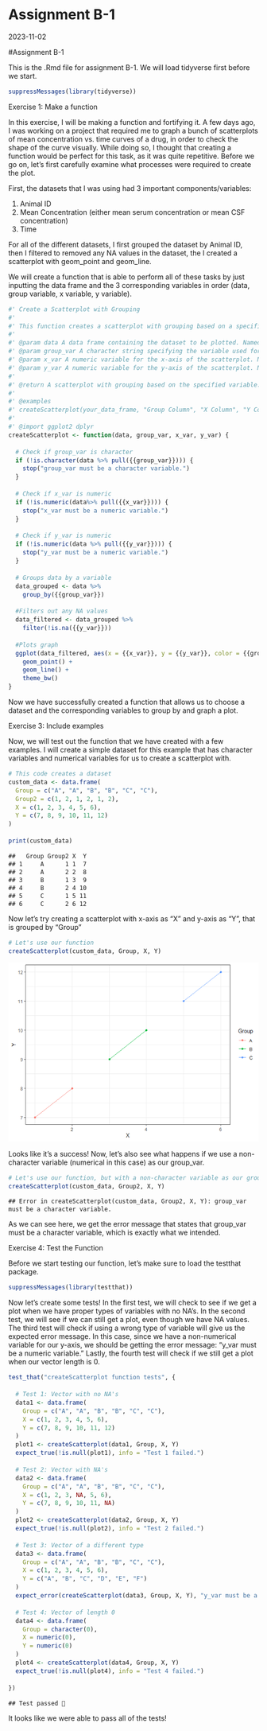 Assignment B-1
================
2023-11-02

\#Assignment B-1

This is the .Rmd file for assignment B-1. We will load tidyverse first
before we start.

``` r
suppressMessages(library(tidyverse))
```

Exercise 1: Make a function

In this exercise, I will be making a function and fortifying it. A few
days ago, I was working on a project that required me to graph a bunch
of scatterplots of mean concentration vs. time curves of a drug, in
order to check the shape of the curve visually. While doing so, I
thought that creating a function would be perfect for this task, as it
was quite repetitive. Before we go on, let’s first carefully examine
what processes were required to create the plot.

First, the datasets that I was using had 3 important
components/variables:

1.  Animal ID
2.  Mean Concentration (either mean serum concentration or mean CSF
    concentration)
3.  Time

For all of the different datasets, I first grouped the dataset by Animal
ID, then I filtered to removed any NA values in the dataset, the I
created a scatterplot with geom_point and geom_line.

We will create a function that is able to perform all of these tasks by
just inputting the data frame and the 3 corresponding variables in order
(data, group variable, x variable, y variable).

``` r
#' Create a Scatterplot with Grouping
#'
#' This function creates a scatterplot with grouping based on a specified variable.
#'
#' @param data A data frame containing the dataset to be plotted. Named "data" as it is the data frame that you are using to create the plot.
#' @param group_var A character string specifying the variable used for grouping the data. Named "group_var" as it is the variable that you are grouping by.
#' @param x_var A numeric variable for the x-axis of the scatterplot. Named "x_var" as it is the variable that goes on the x-axis.
#' @param y_var A numeric variable for the y-axis of the scatterplot. Named "y_var" as it is the variable that goes on the y-axis.
#'
#' @return A scatterplot with grouping based on the specified variable.
#'
#' @examples
#' createScatterplot(your_data_frame, "Group Column", "X Column", "Y Column")
#'
#' @import ggplot2 dplyr
createScatterplot <- function(data, group_var, x_var, y_var) {
  
  # Check if group_var is character
  if (!is.character(data %>% pull({{group_var}}))) {
    stop("group_var must be a character variable.")
  }
  
  # Check if x_var is numeric
  if (!is.numeric(data%>% pull({{x_var}}))) {
    stop("x_var must be a numeric variable.")
  }
  
  # Check if y_var is numeric
  if (!is.numeric(data %>% pull({{y_var}}))) {
    stop("y_var must be a numeric variable.")
  }
  
  # Groups data by a variable
  data_grouped <- data %>%
    group_by({{group_var}})
  
  #Filters out any NA values
  data_filtered <- data_grouped %>%
    filter(!is.na({{y_var}}))
  
  #Plots graph
  ggplot(data_filtered, aes(x = {{x_var}}, y = {{y_var}}, color = {{group_var}})) +
    geom_point() +
    geom_line() +
    theme_bw()
}
```

Now we have successfully created a function that allows us to choose a
dataset and the corresponding variables to group by and graph a plot.

Exercise 3: Include examples

Now, we will test out the function that we have created with a few
examples. I will create a simple dataset for this example that has
character variables and numerical variables for us to create a
scatterplot with.

``` r
# This code creates a dataset
custom_data <- data.frame(
  Group = c("A", "A", "B", "B", "C", "C"),
  Group2 = c(1, 2, 1, 2, 1, 2),
  X = c(1, 2, 3, 4, 5, 6),
  Y = c(7, 8, 9, 10, 11, 12)
)

print(custom_data)
```

    ##   Group Group2 X  Y
    ## 1     A      1 1  7
    ## 2     A      2 2  8
    ## 3     B      1 3  9
    ## 4     B      2 4 10
    ## 5     C      1 5 11
    ## 6     C      2 6 12

Now let’s try creating a scatterplot with x-axis as “X” and y-axis as
“Y”, that is grouped by “Group”

``` r
# Let's use our function
createScatterplot(custom_data, Group, X, Y)
```

![](Assignment-B-1_files/figure-gfm/unnamed-chunk-4-1.png)<!-- -->

Looks like it’s a success! Now, let’s also see what happens if we use a
non-character variable (numerical in this case) as our group_var.

``` r
# Let's use our function, but with a non-character variable as our group_var
createScatterplot(custom_data, Group2, X, Y)
```

    ## Error in createScatterplot(custom_data, Group2, X, Y): group_var must be a character variable.

As we can see here, we get the error message that states that group_var
must be a character variable, which is exactly what we intended.

Exercise 4: Test the Function

Before we start testing our function, let’s make sure to load the
testthat package.

``` r
suppressMessages(library(testthat))
```

Now let’s create some tests! In the first test, we will check to see if
we get a plot when we have proper types of variables with no NA’s. In
the second test, we will see if we can still get a plot, even though we
have NA values. The third test will check if using a wrong type of
variable will give us the expected error message. In this case, since we
have a non-numerical variable for our y-axis, we should be getting the
error message: “y_var must be a numeric variable.” Lastly, the fourth
test will check if we still get a plot when our vector length is 0.

``` r
test_that("createScatterplot function tests", {
  
  # Test 1: Vector with no NA's
  data1 <- data.frame(
    Group = c("A", "A", "B", "B", "C", "C"),
    X = c(1, 2, 3, 4, 5, 6),
    Y = c(7, 8, 9, 10, 11, 12)
  )
  plot1 <- createScatterplot(data1, Group, X, Y)
  expect_true(!is.null(plot1), info = "Test 1 failed.")
  
  # Test 2: Vector with NA's
  data2 <- data.frame(
    Group = c("A", "A", "B", "B", "C", "C"),
    X = c(1, 2, 3, NA, 5, 6),
    Y = c(7, 8, 9, 10, 11, NA)
  )
  plot2 <- createScatterplot(data2, Group, X, Y)
  expect_true(!is.null(plot2), info = "Test 2 failed.")
  
  # Test 3: Vector of a different type
  data3 <- data.frame(
    Group = c("A", "A", "B", "B", "C", "C"),
    X = c(1, 2, 3, 4, 5, 6),
    Y = c("A", "B", "C", "D", "E", "F")
  )
  expect_error(createScatterplot(data3, Group, X, Y), "y_var must be a numeric variable.", info = "Test 3 failed.")
  
  # Test 4: Vector of length 0
  data4 <- data.frame(
    Group = character(0),
    X = numeric(0),
    Y = numeric(0)
  )
  plot4 <- createScatterplot(data4, Group, X, Y)
  expect_true(!is.null(plot4), info = "Test 4 failed.")

})
```

    ## Test passed 🥇

It looks like we were able to pass all of the tests!
